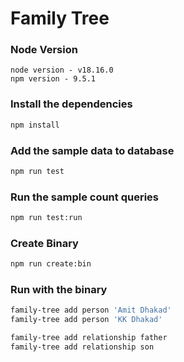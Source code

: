 # Family Tree

### Node Version

`node version - v18.16.0`\
`npm version - 9.5.1`

### Install the dependencies

```sh
npm install
```

### Add the sample data to database

```sh
npm run test
```

### Run the sample count queries

```sh
npm run test:run
```

### Create Binary

```sh
npm run create:bin
```

### Run with the binary

```sh
family-tree add person 'Amit Dhakad'
family-tree add person 'KK Dhakad'

family-tree add relationship father
family-tree add relationship son
```
